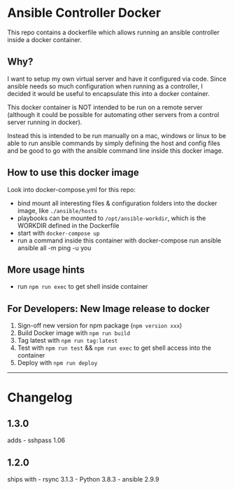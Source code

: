 # Ansible Controller Docker

This repo contains a dockerfile which allows running an ansible controller inside a docker container.

## Why?

I want to setup my own virtual server and have it configured via code. 
Since ansible needs so much configuration when running as a controller, 
I decided it would be useful to encapsulate this into a docker container. 

This docker container is NOT intended to be run on a remote server (although it could be possible for automating other servers from a control server running in docker). 

Instead this is intended to be run manually on a mac, windows or linux to be able to run ansible commands by simply defining the host and config files 
and be good to go with the ansible command line inside this docker image.

## How to use this docker image

Look into docker-compose.yml for this repo: 
- bind mount all interesting files & configuration folders into the docker image, like `./ansible/hosts`
- playbooks can be mounted to `/opt/ansible-workdir`, which is the WORKDIR defined in the Dockerfile
- start with `docker-compose up`
- run a command inside this container with docker-compose run ansible ansible all -m ping -u you 

## More usage hints 

- run `npm run exec` to get shell inside container 

## For Developers: New Image release to docker

1. Sign-off new version for npm package (`npm version xxx`)
2. Build Docker image with `npm run build`
3. Tag latest with `npm run tag:latest`
4. Test with `npm run test` && `npm run exec` to get shell access into the container
5. Deploy with `npm run deploy`

------

# Changelog 

## 1.3.0

adds 
    - sshpass 1.06

## 1.2.0 

ships with 
    - rsync 3.1.3
    - Python 3.8.3
    - ansible 2.9.9


